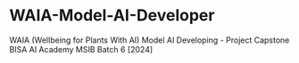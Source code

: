 # WAIA-Model-AI-Developer
WAIA (Wellbeing for Plants With AI) Model AI Developing - Project Capstone BISA AI Academy MSIB Batch 6 [2024]
